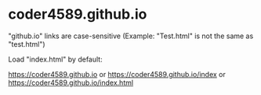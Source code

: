 # coder4589.github.io

"github.io" links are case-sensitive (Example: "Test.html" is not the same as "test.html")

Load "index.html" by default:

https://coder4589.github.io or https://coder4589.github.io/index or https://coder4589.github.io/index.html
